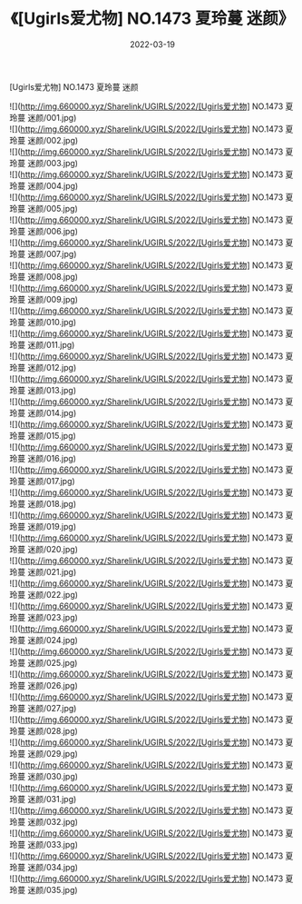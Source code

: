 ﻿---
layout: post
title:  《[Ugirls爱尤物] NO.1473 夏玲蔓 迷颜》
date:   2022-03-19
img: http://img.660000.xyz/Sharelink/UGIRLS/2022/[Ugirls爱尤物] NO.1473 夏玲蔓 迷颜/000.jpg
categories: [美女, 清纯, 唯美]
---

[Ugirls爱尤物] NO.1473 夏玲蔓 迷颜

 ![](http://img.660000.xyz/Sharelink/UGIRLS/2022/[Ugirls爱尤物] NO.1473 夏玲蔓 迷颜/001.jpg) <br>![](http://img.660000.xyz/Sharelink/UGIRLS/2022/[Ugirls爱尤物] NO.1473 夏玲蔓 迷颜/002.jpg) <br>![](http://img.660000.xyz/Sharelink/UGIRLS/2022/[Ugirls爱尤物] NO.1473 夏玲蔓 迷颜/003.jpg) <br>![](http://img.660000.xyz/Sharelink/UGIRLS/2022/[Ugirls爱尤物] NO.1473 夏玲蔓 迷颜/004.jpg) <br>![](http://img.660000.xyz/Sharelink/UGIRLS/2022/[Ugirls爱尤物] NO.1473 夏玲蔓 迷颜/005.jpg) <br>![](http://img.660000.xyz/Sharelink/UGIRLS/2022/[Ugirls爱尤物] NO.1473 夏玲蔓 迷颜/006.jpg) <br>![](http://img.660000.xyz/Sharelink/UGIRLS/2022/[Ugirls爱尤物] NO.1473 夏玲蔓 迷颜/007.jpg) <br>![](http://img.660000.xyz/Sharelink/UGIRLS/2022/[Ugirls爱尤物] NO.1473 夏玲蔓 迷颜/008.jpg) <br>![](http://img.660000.xyz/Sharelink/UGIRLS/2022/[Ugirls爱尤物] NO.1473 夏玲蔓 迷颜/009.jpg) <br>![](http://img.660000.xyz/Sharelink/UGIRLS/2022/[Ugirls爱尤物] NO.1473 夏玲蔓 迷颜/010.jpg) <br>![](http://img.660000.xyz/Sharelink/UGIRLS/2022/[Ugirls爱尤物] NO.1473 夏玲蔓 迷颜/011.jpg) <br>![](http://img.660000.xyz/Sharelink/UGIRLS/2022/[Ugirls爱尤物] NO.1473 夏玲蔓 迷颜/012.jpg) <br>![](http://img.660000.xyz/Sharelink/UGIRLS/2022/[Ugirls爱尤物] NO.1473 夏玲蔓 迷颜/013.jpg) <br>![](http://img.660000.xyz/Sharelink/UGIRLS/2022/[Ugirls爱尤物] NO.1473 夏玲蔓 迷颜/014.jpg) <br>![](http://img.660000.xyz/Sharelink/UGIRLS/2022/[Ugirls爱尤物] NO.1473 夏玲蔓 迷颜/015.jpg) <br>![](http://img.660000.xyz/Sharelink/UGIRLS/2022/[Ugirls爱尤物] NO.1473 夏玲蔓 迷颜/016.jpg) <br>![](http://img.660000.xyz/Sharelink/UGIRLS/2022/[Ugirls爱尤物] NO.1473 夏玲蔓 迷颜/017.jpg) <br>![](http://img.660000.xyz/Sharelink/UGIRLS/2022/[Ugirls爱尤物] NO.1473 夏玲蔓 迷颜/018.jpg) <br>![](http://img.660000.xyz/Sharelink/UGIRLS/2022/[Ugirls爱尤物] NO.1473 夏玲蔓 迷颜/019.jpg) <br>![](http://img.660000.xyz/Sharelink/UGIRLS/2022/[Ugirls爱尤物] NO.1473 夏玲蔓 迷颜/020.jpg) <br>![](http://img.660000.xyz/Sharelink/UGIRLS/2022/[Ugirls爱尤物] NO.1473 夏玲蔓 迷颜/021.jpg) <br>![](http://img.660000.xyz/Sharelink/UGIRLS/2022/[Ugirls爱尤物] NO.1473 夏玲蔓 迷颜/022.jpg) <br>![](http://img.660000.xyz/Sharelink/UGIRLS/2022/[Ugirls爱尤物] NO.1473 夏玲蔓 迷颜/023.jpg) <br>![](http://img.660000.xyz/Sharelink/UGIRLS/2022/[Ugirls爱尤物] NO.1473 夏玲蔓 迷颜/024.jpg) <br>![](http://img.660000.xyz/Sharelink/UGIRLS/2022/[Ugirls爱尤物] NO.1473 夏玲蔓 迷颜/025.jpg) <br>![](http://img.660000.xyz/Sharelink/UGIRLS/2022/[Ugirls爱尤物] NO.1473 夏玲蔓 迷颜/026.jpg) <br>![](http://img.660000.xyz/Sharelink/UGIRLS/2022/[Ugirls爱尤物] NO.1473 夏玲蔓 迷颜/027.jpg) <br>![](http://img.660000.xyz/Sharelink/UGIRLS/2022/[Ugirls爱尤物] NO.1473 夏玲蔓 迷颜/028.jpg) <br>![](http://img.660000.xyz/Sharelink/UGIRLS/2022/[Ugirls爱尤物] NO.1473 夏玲蔓 迷颜/029.jpg) <br>![](http://img.660000.xyz/Sharelink/UGIRLS/2022/[Ugirls爱尤物] NO.1473 夏玲蔓 迷颜/030.jpg) <br>![](http://img.660000.xyz/Sharelink/UGIRLS/2022/[Ugirls爱尤物] NO.1473 夏玲蔓 迷颜/031.jpg) <br>![](http://img.660000.xyz/Sharelink/UGIRLS/2022/[Ugirls爱尤物] NO.1473 夏玲蔓 迷颜/032.jpg) <br>![](http://img.660000.xyz/Sharelink/UGIRLS/2022/[Ugirls爱尤物] NO.1473 夏玲蔓 迷颜/033.jpg) <br>![](http://img.660000.xyz/Sharelink/UGIRLS/2022/[Ugirls爱尤物] NO.1473 夏玲蔓 迷颜/034.jpg) <br>![](http://img.660000.xyz/Sharelink/UGIRLS/2022/[Ugirls爱尤物] NO.1473 夏玲蔓 迷颜/035.jpg) <br>
